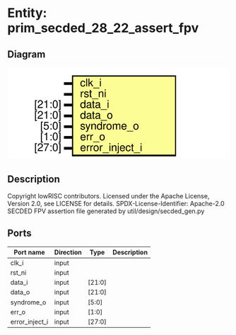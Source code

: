 # Entity: prim_secded_28_22_assert_fpv
## Diagram
![Diagram](prim_secded_28_22_assert_fpv.svg "Diagram")
## Description
Copyright lowRISC contributors.
 Licensed under the Apache License, Version 2.0, see LICENSE for details.
 SPDX-License-Identifier: Apache-2.0
 SECDED FPV assertion file generated by util/design/secded_gen.py
 
## Ports
| Port name      | Direction | Type   | Description |
| -------------- | --------- | ------ | ----------- |
| clk_i          | input     |        |             |
| rst_ni         | input     |        |             |
| data_i         | input     | [21:0] |             |
| data_o         | input     | [21:0] |             |
| syndrome_o     | input     | [5:0]  |             |
| err_o          | input     | [1:0]  |             |
| error_inject_i | input     | [27:0] |             |
